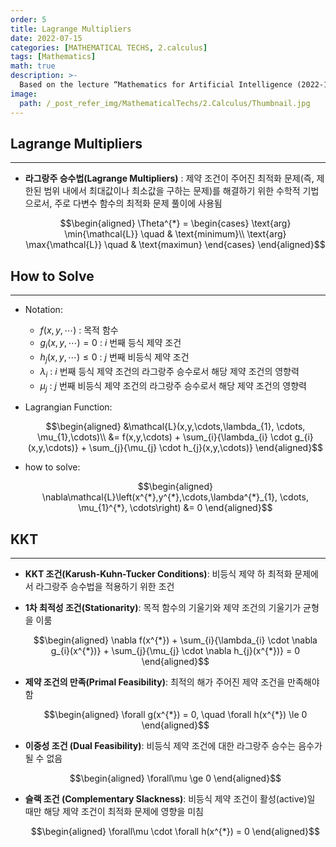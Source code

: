 ```yaml
---
order: 5
title: Lagrange Multipliers
date: 2022-07-15
categories: [MATHEMATICAL TECHS, 2.calculus]
tags: [Mathematics]
math: true
description: >-
  Based on the lecture “Mathematics for Artificial Intelligence (2022-1)” by Prof. Yeo Jin Chung, Dept. of AI, Big Data & Management, College of Business Administration, Kookmin Univ.
image:
  path: /_post_refer_img/MathematicalTechs/2.Calculus/Thumbnail.jpg
---
```


## Lagrange Multipliers
-----

- **라그랑주 승수법(Lagrange Multipliers)** : 제약 조건이 주어진 최적화 문제(즉, 제한된 범위 내에서 최대값이나 최소값을 구하는 문제)를 해결하기 위한 수학적 기법으로서, 주로 다변수 함수의 최적화 문제 풀이에 사용됨

    $$\begin{aligned}
    \Theta^{*} =
    \begin{cases}
    \text{arg} \min{\mathcal{L}} \quad & \text{minimum}\\
    \text{arg} \max{\mathcal{L}} \quad & \text{maximun}
    \end{cases}
    \end{aligned}$$

## How to Solve
-----

- Notation:
    - $f(x,y,\cdots)$ : 목적 함수
    - $g_{i}(x,y,\cdots)=0$ : $i$ 번째 등식 제약 조건
    - $h_{j}(x,y,\cdots) \le 0$ : $j$ 번째 비등식 제약 조건
    - $\lambda_{i}$ : $i$ 번째 등식 제약 조건의 라그랑주 승수로서 해당 제약 조건의 영향력
    - $\mu_{j}$ : $j$ 번째 비등식 제약 조건의 라그랑주 승수로서 해당 제약 조건의 영향력

- Lagrangian Function:

    $$\begin{aligned}
    &\mathcal{L}(x,y,\cdots,\lambda_{1}, \cdots, \mu_{1},\cdots)\\
    &= f(x,y,\cdots) + \sum_{i}{\lambda_{i} \cdot g_{i}(x,y,\cdots)} + \sum_{j}{\mu_{j} \cdot h_{j}(x,y,\cdots)}
    \end{aligned}$$

- how to solve:

    $$\begin{aligned}
    \nabla\mathcal{L}\left(x^{*},y^{*},\cdots,\lambda^{*}_{1}, \cdots, \mu_{1}^{*}, \cdots\right)
    &= 0
    \end{aligned}$$

## KKT
-----

- **KKT 조건(Karush-Kuhn-Tucker Conditions)**: 비등식 제약 하 최적화 문제에서 라그랑주 승수법을 적용하기 위한 조건

- **1차 최적성 조건(Stationarity)**: 목적 함수의 기울기와 제약 조건의 기울기가 균형을 이룸

    $$\begin{aligned}
    \nabla f(x^{*}) + \sum_{i}{\lambda_{i} \cdot \nabla g_{i}(x^{*})} + \sum_{j}{\mu_{j} \cdot \nabla h_{j}(x^{*})} = 0
    \end{aligned}$$

- **제약 조건의 만족(Primal Feasibility)**: 최적의 해가 주어진 제약 조건을 만족해야 함

    $$\begin{aligned}
    \forall g(x^{*}) = 0, \quad \forall h(x^{*}) \le 0
    \end{aligned}$$

- **이중성 조건 (Dual Feasibility)**: 비등식 제약 조건에 대한 라그랑주 승수는 음수가 될 수 없음

    $$\begin{aligned}
    \forall\mu \ge 0
    \end{aligned}$$

- **슬랙 조건 (Complementary Slackness)**: 비등식 제약 조건이 활성(active)일 때만 해당 제약 조건이 최적화 문제에 영향을 미침

    $$\begin{aligned}
    \forall\mu \cdot \forall h(x^{*}) = 0
    \end{aligned}$$